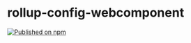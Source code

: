 # rollup-config-webcomponent
[![Published on npm](https://img.shields.io/npm/v/rollup-config-webcomponent.svg)](https://www.npmjs.com/package/rollup-config-webcomponent)
